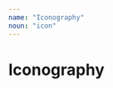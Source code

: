 ```yaml
---
name: "Iconography"
noun: "icon"
---
```

<section class="center">
<cn-icon noun="veil-advance" xlarge></cn-icon>
<cn-icon noun="veil-advance" large></cn-icon>
<cn-icon noun="veil-advance"></cn-icon>
<cn-icon noun="veil-advance" small></cn-icon>
<cn-icon noun="veil-advance" xsmall></cn-icon>
</section>

# Iconography